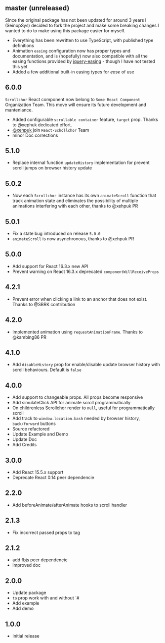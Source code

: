## master (unreleased)

SInce the original package has not been updated for around 3 years I (SeinopSys) decided to fork the project and make some breaking changes I wanted to do to make using this package easier for myself.

- Everything has been rewritten to use TypeScript, with published type definitions
- Animation `easing` configuration now has proper types and documentation,  and is (hopefully) now also compatible with all the easing functions provided by [jquery-easing](https://github.com/danro/jquery-easing/blob/master/jquery.easing.js) - though I have not tested this yet
- Added a few additional built-in easing types for _ease_ of use

## 6.0.0

`Scrollchor` React component now belong to `Some React Component` Organization Team. This move will ensure its future development and manteniance.

- Added configurable `scrollable container` feature, `target` prop. Thanks to @xephuk dedicated effort.
- [@xehpuk](https://github.com/xehpuk) join `React-Schollchor` Team
- minor Doc corrections

## 5.1.0

- Replace internal function `updateHistory` implementation for prevent scroll jumps on browser history update


## 5.0.2

- Now each `Scrollchor` instance has its own `animateScroll` function that track animation state and eliminates the possibility of multiple animations interfering with each other, thanks to @xehpuk PR

## 5.0.1

- Fix a state bug introduced on release `5.0.0`
- `animateScroll` is now asynchronous, thanks to @xehpuk PR

## 5.0.0

- Add support for React 16.3.x new API
- Prevent warning on React 16.3.x deprecated `componentWillReceiveProps`

## 4.2.1

- Prevent error when clicking a link to an anchor that does not exist. Thanks to @SBRK contribution

## 4.2.0

- Implemented animation using `requestAnimationFrame`. Thanks to @kambing86 PR

## 4.1.0

- Add `disableHistory` prop for enable/disable update browser history with scroll behaviours. Default is `false`

## 4.0.0

- Add support to changeable props. All props become responsive
- Add simulateClick API for animate scroll programmatically
- On childrenless Scrollchor render to `null`, useful for programmatically scroll
- Add track to `window.location.bash` needed by browser history, `back/forward` buttons
- Source refactored
- Update Example and Demo
- Update Doc
- Add Credits

## 3.0.0

- Add React 15.5.x support
- Deprecate React 0.14 peer dependencie

## 2.2.0

- Add beforeAnimate/afterAnimate hooks to scroll handler

## 2.1.3

- Fix incorrect passed props to tag

## 2.1.2

- add fbjs peer dependencie
- improved doc

## 2.0.0

- Update package
- `to` prop work with and without `#
- Add example
- Add demo

## 1.0.0

- Initial release
